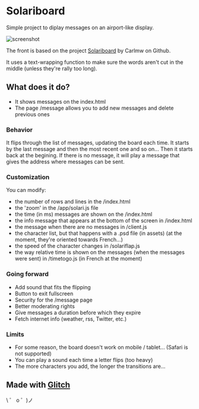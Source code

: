 # Solariboard

Simple project to diplay messages on an airport-like display.

![screenshot](https://cdn.glitch.com/0ed38d3c-4987-4983-a3f0-2347c4bf05e6%2Fscreenshot.png)

The front is based on the project [Solariboard](https://github.com/carlmw/SolariBoard) by Carlmw on Github.

It uses a text-wrapping function to make sure the words aren't cut in the middle (unless they're rally too long).

## What does it do?

- It shows messages on the index.html
- The page /message allows you to add new messages and delete previous ones

### Behavior

It flips through the list of messages, updating the board each time. It starts by the last message and then the most recent one and so on... Then it starts back at the begining.
If there is no message, it will play a message that gives the address where messages can be sent.

### Customization

You can modify:

- the number of rows and lines in the /index.html
- the 'zoom' in the /app/solari.js file
- the time (in ms) messages are shown on the /index.html
- the info message that appears at the bottom of the screen in /index.html
- the message when there are no messages in /client.js
- the character list, but that happens with a .psd file (in assets) (at the moment, they're oriented towards French...)
- the speed of the character changes in /solariflap.js
- the way relative time is shown on the messages (when the messages were sent) in /timetogo.js (in French at the moment)

### Going forward

- Add sound that fits the flipping
- Button to exit fullscreen
- Security for the /message page
- Better moderating rights
- Give messages a duration before which they expire
- Fetch internet info (weather, rss, Twitter, etc.)

### Limits

- For some reason, the board doesn't work on mobile / tablet... (Safari is not supported)
- You can play a sound each time a letter flips (too heavy)
- The more characters you add, the longer the transitions are...

## Made with [Glitch](https://glitch.com/)

\ ゜ o ゜)ノ
